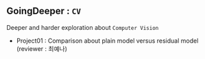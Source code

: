 ## GoingDeeper : `CV`

Deeper and harder exploration about `Computer Vision`

- Project01 : Comparison about plain model versus residual model (reviewer : 최예나)

